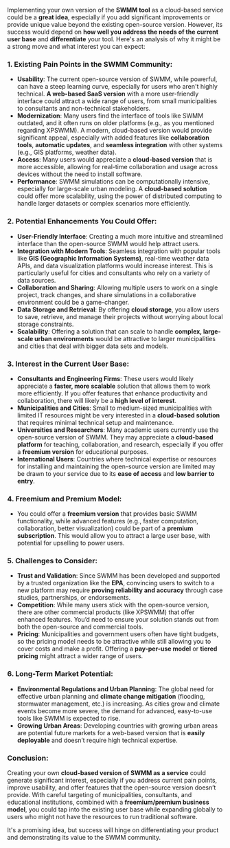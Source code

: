 Implementing your own version of the **SWMM tool** as a cloud-based service could be a **great idea**, especially if you add significant improvements or provide unique value beyond the existing open-source version. However, its success would depend on **how well you address the needs of the current user base** and **differentiate** your tool. Here's an analysis of why it might be a strong move and what interest you can expect:

### 1. **Existing Pain Points in the SWMM Community**:

- **Usability**: The current open-source version of SWMM, while powerful, can have a steep learning curve, especially for users who aren't highly technical. **A web-based SaaS version** with a more user-friendly interface could attract a wide range of users, from small municipalities to consultants and non-technical stakeholders.
- **Modernization**: Many users find the interface of tools like SWMM outdated, and it often runs on older platforms (e.g., as you mentioned regarding XPSWMM). A modern, cloud-based version would provide significant appeal, especially with added features like **collaboration tools**, **automatic updates**, and **seamless integration** with other systems (e.g., GIS platforms, weather data).
- **Access**: Many users would appreciate a **cloud-based version** that is more accessible, allowing for real-time collaboration and usage across devices without the need to install software.
- **Performance**: SWMM simulations can be computationally intensive, especially for large-scale urban modeling. A **cloud-based solution** could offer more scalability, using the power of distributed computing to handle larger datasets or complex scenarios more efficiently.

### 2. **Potential Enhancements You Could Offer**:

- **User-Friendly Interface**: Creating a much more intuitive and streamlined interface than the open-source SWMM would help attract users.
- **Integration with Modern Tools**: Seamless integration with popular tools like **GIS (Geographic Information Systems)**, real-time weather data APIs, and data visualization platforms would increase interest. This is particularly useful for cities and consultants who rely on a variety of data sources.
- **Collaboration and Sharing**: Allowing multiple users to work on a single project, track changes, and share simulations in a collaborative environment could be a game-changer.
- **Data Storage and Retrieval**: By offering **cloud storage**, you allow users to save, retrieve, and manage their projects without worrying about local storage constraints.
- **Scalability**: Offering a solution that can scale to handle **complex, large-scale urban environments** would be attractive to larger municipalities and cities that deal with bigger data sets and models.

### 3. **Interest in the Current User Base**:

- **Consultants and Engineering Firms**: These users would likely appreciate a **faster, more scalable** solution that allows them to work more efficiently. If you offer features that enhance productivity and collaboration, there will likely be a **high level of interest**.
- **Municipalities and Cities**: Small to medium-sized municipalities with limited IT resources might be very interested in a **cloud-based solution** that requires minimal technical setup and maintenance.
- **Universities and Researchers**: Many academic users currently use the open-source version of SWMM. They may appreciate a **cloud-based platform** for teaching, collaboration, and research, especially if you offer a **freemium version** for educational purposes.
- **International Users**: Countries where technical expertise or resources for installing and maintaining the open-source version are limited may be drawn to your service due to its **ease of access** and **low barrier to entry**.

### 4. **Freemium and Premium Model**:

- You could offer a **freemium version** that provides basic SWMM functionality, while advanced features (e.g., faster computation, collaboration, better visualization) could be part of a **premium subscription**. This would allow you to attract a large user base, with potential for upselling to power users.

### 5. **Challenges to Consider**:

- **Trust and Validation**: Since SWMM has been developed and supported by a trusted organization like the **EPA**, convincing users to switch to a new platform may require **proving reliability and accuracy** through case studies, partnerships, or endorsements.
- **Competition**: While many users stick with the open-source version, there are other commercial products (like XPSWMM) that offer enhanced features. You’d need to ensure your solution stands out from both the open-source and commercial tools.
- **Pricing**: Municipalities and government users often have tight budgets, so the pricing model needs to be attractive while still allowing you to cover costs and make a profit. Offering a **pay-per-use model** or **tiered pricing** might attract a wider range of users.

### 6. **Long-Term Market Potential**:

- **Environmental Regulations and Urban Planning**: The global need for effective urban planning and **climate change mitigation** (flooding, stormwater management, etc.) is increasing. As cities grow and climate events become more severe, the demand for advanced, easy-to-use tools like SWMM is expected to rise.
- **Growing Urban Areas**: Developing countries with growing urban areas are potential future markets for a web-based version that is **easily deployable** and doesn’t require high technical expertise.

### Conclusion:

Creating your own **cloud-based version of SWMM as a service** could generate significant interest, especially if you address current pain points, improve usability, and offer features that the open-source version doesn’t provide. With careful targeting of municipalities, consultants, and educational institutions, combined with a **freemium/premium business model**, you could tap into the existing user base while expanding globally to users who might not have the resources to run traditional software.

It's a promising idea, but success will hinge on differentiating your product and demonstrating its value to the SWMM community.




